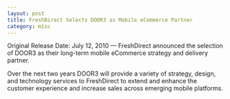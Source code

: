 ```yaml
---
layout: post
title: FreshDirect Selects DOOR3 as Mobile eCommerce Partner
category: misc
---
```


Original Release Date: July 12, 2010 — FreshDirect announced the selection of DOOR3 as their long-term mobile eCommerce strategy and delivery partner.

Over the next two years DOOR3 will provide a variety of strategy, design, and technology services to FreshDirect to extend and enhance the customer experience and increase sales across emerging mobile platforms.
